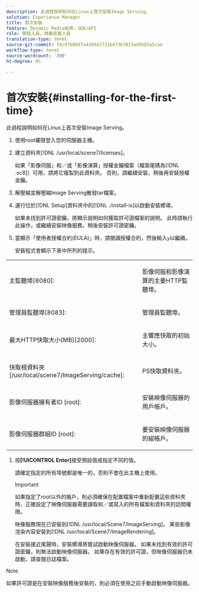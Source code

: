 ```yaml
---
description: 此過程說明如何在Linux上首次安裝Image Serving。
solution: Experience Manager
title: 首次安裝
feature: Dynamic Media經典，SDK/API
role: 開發人員，商業從業人員
translation-type: tm+mt
source-git-commit: f6c97606d7a4209427316d7367013ad9585a5cae
workflow-type: tm+mt
source-wordcount: '390'
ht-degree: 0%

---
```



# 首次安裝{#installing-for-the-first-time}

此過程說明如何在Linux上首次安裝Image Serving。

1. 使用root權限登入您的伺服器主機。
1. 建立資料夾[!DNL /usr/local/scene7/licenses]。

   如果「影像伺服」和／或「影像演算」授權金鑰檔案（檔案尾碼為[!DNL .sc8]）可用，請將它複製到此資料夾。 否則，請繼續安裝，稍後再安裝授權金鑰。
1. 解壓縮並解壓縮Image Serving散發tar檔案。
1. 運行位於[!DNL Setup]資料夾中的[!DNL ./install-is]以啟動安裝嚮導。

   如果未找到許可證密鑰，將顯示說明如何獲取許可證檔案的說明。 此時請執行此操作，或繼續安裝映像服務，稍後安裝許可證密鑰。
1. 當顯示「使用者授權合約(EULA)」時，請閱讀授權合約，然後輸入`y`以繼續。

   安裝程式會顯示下表中所列的提示。

<table id="table_0E7B673CAD8E4C5EB72F8283A0DDEFC8"> 
 <tbody> 
  <tr> 
   <td colname="col1"> <p><span class="codeph"> 主監聽埠[8080]:</span> </p> </td> 
   <td colname="col2"> <p>影像伺服和影像演算的主要HTTP監聽埠。 </p> </td> 
  </tr> 
  <tr> 
   <td colname="col1"> <p><span class="codeph"> 管理員監聽埠[8083]:</span> </p> </td> 
   <td colname="col2"> <p>管理員監聽埠。 </p> </td> 
  </tr> 
  <tr> 
   <td colname="col1"> <p><span class="codeph"> 最大HTTP快取大小(MB)[2000]:</span> </p> </td> 
   <td colname="col2"> <p>主響應快取的初始大小。 </p> </td> 
  </tr> 
  <tr> 
   <td colname="col1"> <p><span class="codeph"> 快取根資料夾[/usr/local/scene7/ImageServing/cache]:</span> </p> </td> 
   <td colname="col2"> <p>PS快取資料夾。 </p> </td> 
  </tr> 
  <tr> 
   <td colname="col1"> <p><span class="codeph"> 影像伺服器擁有者ID [root]:</span> </p> </td> 
   <td colname="col2"> <p>安裝映像伺服器的用戶帳戶。 </p> </td> 
  </tr> 
  <tr> 
   <td colname="col1"> <p><span class="codeph"> 影像伺服器群組ID [root]:</span> </p> </td> 
   <td colname="col2"> <p>要安裝映像伺服器的組帳戶。 </p> </td> 
  </tr> 
 </tbody> 
</table>

1. 按&#x200B;**[!UICONTROL Enter]**&#x200B;接受預設值或指定不同的值。

   請確定指定的所有埠號都是唯一的，否則不會在此主機上使用。

   >[!IMPORTANT]
   >
   >如果指定了root以外的帳戶，則必須確保在配置檔案中重新配置這些資料夾時，正確設定了映像伺服器需要讀取和／或寫入的所有檔案和資料夾的訪問權限。
   >
   >映像服務現在已安裝到[!DNL /usr/local/Scene7/ImageServing]。 某些影像渲染內容安裝到[!DNL /usr/local/Scene7/ImageRendering]。
   >
   >在安裝接近尾聲時，安裝嚮導將嘗試啟動映像伺服器。 如果未找到有效的許可證密鑰，則無法啟動映像伺服器。 如果存在有效的許可證，但映像伺服器仍未啟動，請查閱日誌檔案。

>[!NOTE]
>
>如果許可證是在安裝映像服務後安裝的，則必須在使用之前手動啟動映像伺服器。
